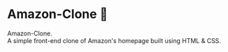 # Amazon-Clone  🛒
Amazon-Clone.
<br>
A simple front-end clone of Amazon's homepage built using HTML & CSS.

